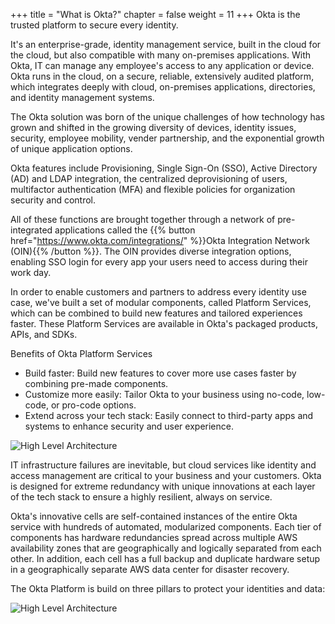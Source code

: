 +++
title = "What is Okta?"
chapter = false
weight = 11
+++
Okta is the trusted platform to secure every identity.

It's an enterprise-grade, identity management service, built in the cloud for the cloud, but also compatible with many on-premises applications. With Okta, IT can manage any employee's access to any application or device. Okta runs in the cloud, on a secure, reliable, extensively audited platform, which integrates deeply with cloud, on-premises applications, directories, and identity management systems.

The Okta solution was born of the unique challenges of how technology has grown and shifted in the growing diversity of devices, identity issues, security, employee mobility, vender partnership, and the exponential growth of unique application options.

Okta features include Provisioning, Single Sign-On (SSO), Active Directory (AD) and LDAP integration, the centralized deprovisioning of users, multifactor authentication (MFA) and flexible policies for organization security and control.



All of these functions are brought together through a network of pre-integrated applications called the {{% button href="https://www.okta.com/integrations/" %}}Okta Integration Network (OIN){{% /button %}}. The OIN provides diverse integration options, enabling SSO login for every app your users need to access during their work day.

In order to enable customers and partners to address every identity use case, we've built a set of modular components, called Platform Services, which can be combined to build new features and tailored experiences faster. These Platform Services are available in Okta's packaged products, APIs, and SDKs.

Benefits of Okta Platform Services
- Build faster: Build new features to cover more use cases faster by combining pre-made components.
- Customize more easily: Tailor Okta to your business using no-code, low-code, or pro-code options.
- Extend across your tech stack: Easily connect to third-party apps and systems to enhance security and user experience.

![High Level Architecture](/images/4_Okta_Platform.png)

IT infrastructure failures are inevitable, but cloud services like identity and access management are critical to your business and your customers. Okta is designed for extreme redundancy with unique innovations at each layer of the tech stack to ensure a highly resilient, always on service.

Okta's innovative cells are self-contained instances of the entire Okta service with hundreds of automated, modularized components. Each tier of components has hardware redundancies spread across multiple AWS availability zones that are geographically and logically separated from each other. In addition, each cell has a full backup and duplicate hardware setup in a geographically separate AWS data center for disaster recovery.

The Okta Platform is build on three pillars to protect your identities and data:

![High Level Architecture](/images/6_okta_pillars.png)